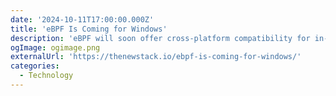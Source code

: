 ```yaml
---
date: '2024-10-11T17:00:00.000Z'
title: 'eBPF Is Coming for Windows'
description: 'eBPF will soon offer cross-platform compatibility for in-kernel programs, for both Linux and Windows'
ogImage: ogimage.png
externalUrl: 'https://thenewstack.io/ebpf-is-coming-for-windows/'
categories:
  - Technology
---
```

